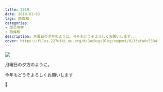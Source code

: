 ```yaml
---
title: 2019
date: 2019-01-03
tags: 西條和
categories: 
- 成员博客
- 西條和
description: 月曜日の夕方のように。今年もどうぞよろしくお願いします...
cover: https://files.227wiki.eu.org/d/Backup/Blog/nagomi/0133afa0c5384f167f04b3576c96f.jpg 
---
```
























![](https://files.227wiki.eu.org/d/Backup/Blog/nagomi/0133afa0c5384f167f04b3576c96f.jpg)




















月曜日の夕方のように。

























今年もどうぞよろしくお願いします














🌅


